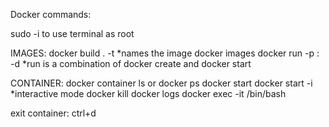 Docker commands: 

sudo -i to use terminal as root

IMAGES:
docker build . -t <app name> *names the image
docker images 
docker run -p <machine port>:<app port> -d <app name>
*run is a combination of docker create and docker start

CONTAINER:
docker container ls or docker ps
docker start <container id> 
docker start -i <container id> *interactive mode
docker kill <container id>
docker logs <container id>
docker exec -it <container id> /bin/bash

exit container: ctrl+d
